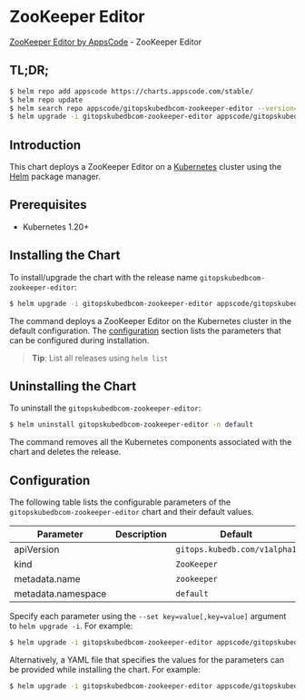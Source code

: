 # ZooKeeper Editor

[ZooKeeper Editor by AppsCode](https://appscode.com) - ZooKeeper Editor

## TL;DR;

```bash
$ helm repo add appscode https://charts.appscode.com/stable/
$ helm repo update
$ helm search repo appscode/gitopskubedbcom-zookeeper-editor --version=v0.27.0
$ helm upgrade -i gitopskubedbcom-zookeeper-editor appscode/gitopskubedbcom-zookeeper-editor -n default --create-namespace --version=v0.27.0
```

## Introduction

This chart deploys a ZooKeeper Editor on a [Kubernetes](http://kubernetes.io) cluster using the [Helm](https://helm.sh) package manager.

## Prerequisites

- Kubernetes 1.20+

## Installing the Chart

To install/upgrade the chart with the release name `gitopskubedbcom-zookeeper-editor`:

```bash
$ helm upgrade -i gitopskubedbcom-zookeeper-editor appscode/gitopskubedbcom-zookeeper-editor -n default --create-namespace --version=v0.27.0
```

The command deploys a ZooKeeper Editor on the Kubernetes cluster in the default configuration. The [configuration](#configuration) section lists the parameters that can be configured during installation.

> **Tip**: List all releases using `helm list`

## Uninstalling the Chart

To uninstall the `gitopskubedbcom-zookeeper-editor`:

```bash
$ helm uninstall gitopskubedbcom-zookeeper-editor -n default
```

The command removes all the Kubernetes components associated with the chart and deletes the release.

## Configuration

The following table lists the configurable parameters of the `gitopskubedbcom-zookeeper-editor` chart and their default values.

|     Parameter      | Description |                 Default                 |
|--------------------|-------------|-----------------------------------------|
| apiVersion         |             | <code>gitops.kubedb.com/v1alpha1</code> |
| kind               |             | <code>ZooKeeper</code>                  |
| metadata.name      |             | <code>zookeeper</code>                  |
| metadata.namespace |             | <code>default</code>                    |


Specify each parameter using the `--set key=value[,key=value]` argument to `helm upgrade -i`. For example:

```bash
$ helm upgrade -i gitopskubedbcom-zookeeper-editor appscode/gitopskubedbcom-zookeeper-editor -n default --create-namespace --version=v0.27.0 --set apiVersion=gitops.kubedb.com/v1alpha1
```

Alternatively, a YAML file that specifies the values for the parameters can be provided while
installing the chart. For example:

```bash
$ helm upgrade -i gitopskubedbcom-zookeeper-editor appscode/gitopskubedbcom-zookeeper-editor -n default --create-namespace --version=v0.27.0 --values values.yaml
```
